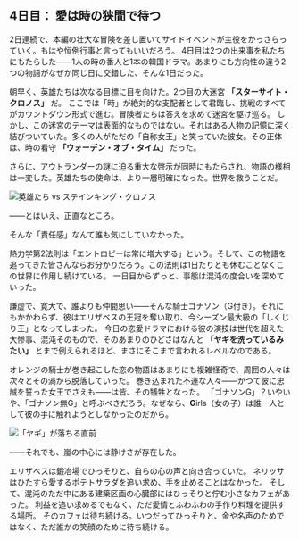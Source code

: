 <!-- title: 愛は時の狭間で待つ -->

## 4日目： 愛は時の狭間で待つ

2日連続で、本編の壮大な冒険を差し置いてサイドイベントが主役をかっさらっていく。もはや恒例行事と言ってもいいだろう。
4日目は2つの出来事を私たちにもたらした――1人の時の番人と1本の韓国ドラマ。あまりにも方向性の違う2つの物語がなぜか同じ日に交錯した、そんな1日だった。

朝早く、英雄たちは次なる目標に目を向けた。2つ目の大迷宮 **「スターサイト・クロノス」** だ。
ここでは「時」が絶対的な支配者として君臨し、挑戦のすべてがカウントダウン形式で進む。冒険者たちは答えを求めて迷宮を駆け巡る。
しかし、この迷宮のテーマは表面的なものではない。それはある人物の記憶に深く結びついていた。多くの人がただの「自称女王」と笑っていた彼女。その正体は、時の看守 **「ウォーデン・オブ・タイム」** だった。

さらに、アウトランダーの謎に迫る重大な啓示が同時にもたらされ、物語の様相は一変した。英雄たちの使命は、より一層明確になった。世界を救うことだ。

![英雄たち vs ステインキング・クロノス](/images-opt/chronos-opt.webp)

――とはいえ、正直なところ。

そんな「責任感」なんて誰も気にしていなかった。

熱力学第2法則は「エントロピーは常に増大する」という。そして、この物語を追ってきた皆さんならお分かりだろう。この法則は1日たりとも休むことなくこの世界に作用し続けている。
一日目からずっと、事態は混沌の度合いを深めていった。

謙虚で、寛大で、誰よりも仲間思い――そんな騎士ゴナソン（G付き）。それにもかかわらず、彼はエリザベスの王冠を奪い取り、今シーズン最大級の「しくじり王」となってしまった。
今日の恋愛ドラマにおける彼の演技は世代を超えた大惨事、混沌そのもので、そのあまりのひどさはなんと **「ヤギを洗っているみたい」** とまで例えられるほど、まさにそこまで言われるレベルなのである。

オレンジの騎士が巻き起こした恋の物語はあまりにも複雑怪奇で、周囲の人々は次々とその渦から脱落していった。
巻き込まれた不運な人々――かつて彼に忠誠を誓った女王でさえも――は皆、その犠牲となった。
「ゴナソンG」？いやいや、「ゴナソン無G」と呼ぶべきだろう。なぜなら、**G**irls（女の子）は誰一人として彼の手に触れようとしなかったのだから。

![「ヤギ」が落ちる直前](/images-opt/goat-opt.webp)

――それでも、嵐の中心には静けさが存在した。

エリザベスは鍛冶場でひっそりと、自らの心の声と向き合っていた。
ネリッサはひたすら愛するポテトサラダを追い求め、手を止めることはなかった。
そして、混沌のただ中にある建築区画の心臓部にはひっそりと佇む小さなカフェがあった。
利益を追い求めるでもなく、ただ愛情とふわふわの手作り料理を提供する場所。
そのカフェは待ち続ける。いつだってひっそりと、金や名声のためではなく、ただ誰かの笑顔のために待ち続ける。
